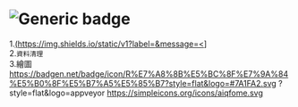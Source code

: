# ![Generic badge](https://badgen.net/badge/icon/R%E7%A8%8B%E5%BC%8F%E7%9A%84%E5%B0%8F%E5%B7%A5%E5%85%B7?icon=visualstudio&label&logo=appveyor.svg)
1.[(https://img.shields.io/static/v1?label=<LABEL>&message=<](https://img.shields.io/badge/-匯入資料-blue)]   
2.`資料清理`  
3.繪圖  
https://badgen.net/badge/icon/R%E7%A8%8B%E5%BC%8F%E7%9A%84%E5%B0%8F%E5%B7%A5%E5%85%B7?style=flat&logo=#7A1FA2.svg
?style=flat&logo=appveyor
https://simpleicons.org/icons/aiqfome.svg
                                                                                                       

